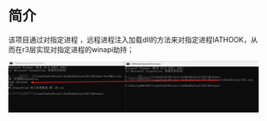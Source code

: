 # 简介

该项目通过对指定进程 ，远程进程注入加载dll的方法来对指定进程IATHOOK，从而在r3层实现对指定进程的winapi劫持；

![image-20230817215425348](readme.assets/image-20230817215425348.png)